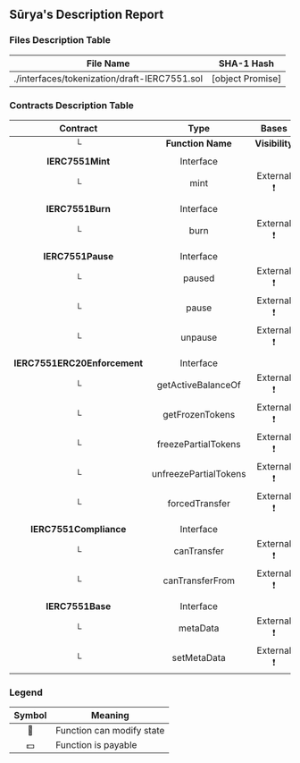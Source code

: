## Sūrya's Description Report

### Files Description Table


|  File Name  |  SHA-1 Hash  |
|-------------|--------------|
| ./interfaces/tokenization/draft-IERC7551.sol | [object Promise] |


### Contracts Description Table


|  Contract  |         Type        |       Bases      |                  |                 |
|:----------:|:-------------------:|:----------------:|:----------------:|:---------------:|
|     └      |  **Function Name**  |  **Visibility**  |  **Mutability**  |  **Modifiers**  |
||||||
| **IERC7551Mint** | Interface |  |||
| └ | mint | External ❗️ | 🛑  |NO❗️ |
||||||
| **IERC7551Burn** | Interface |  |||
| └ | burn | External ❗️ | 🛑  |NO❗️ |
||||||
| **IERC7551Pause** | Interface |  |||
| └ | paused | External ❗️ |   |NO❗️ |
| └ | pause | External ❗️ | 🛑  |NO❗️ |
| └ | unpause | External ❗️ | 🛑  |NO❗️ |
||||||
| **IERC7551ERC20Enforcement** | Interface |  |||
| └ | getActiveBalanceOf | External ❗️ |   |NO❗️ |
| └ | getFrozenTokens | External ❗️ |   |NO❗️ |
| └ | freezePartialTokens | External ❗️ | 🛑  |NO❗️ |
| └ | unfreezePartialTokens | External ❗️ | 🛑  |NO❗️ |
| └ | forcedTransfer | External ❗️ | 🛑  |NO❗️ |
||||||
| **IERC7551Compliance** | Interface |  |||
| └ | canTransfer | External ❗️ |   |NO❗️ |
| └ | canTransferFrom | External ❗️ |   |NO❗️ |
||||||
| **IERC7551Base** | Interface |  |||
| └ | metaData | External ❗️ |   |NO❗️ |
| └ | setMetaData | External ❗️ | 🛑  |NO❗️ |


### Legend

|  Symbol  |  Meaning  |
|:--------:|-----------|
|    🛑    | Function can modify state |
|    💵    | Function is payable |

